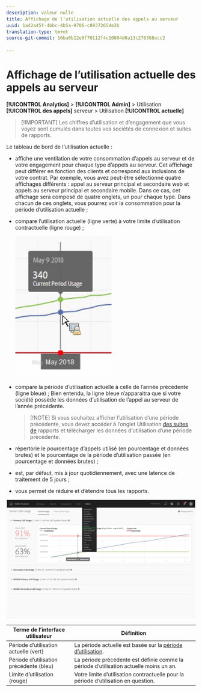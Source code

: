 ```yaml
---
description: valeur nulle
title: Affichage de l’utilisation actuelle des appels au serveur
uuid: 1a42a45f-4bbc-4b5a-9706-c8937265de2b
translation-type: tm+mt
source-git-commit: 16ba0b12e0f70112f4c10804d0a13c278388ecc2

---
```



# Affichage de l’utilisation actuelle des appels au serveur

**[!UICONTROL Analytics]** &gt; **[!UICONTROL Admin]** &gt; Utilisation **[!UICONTROL des appels]** serveur &gt; Utilisation **[!UICONTROL actuelle]**

> [!IMPORTANT] Les chiffres d’utilisation et d’engagement que vous voyez sont cumulés dans toutes vos sociétés de connexion et suites de rapports.

Le tableau de bord de l’utilisation actuelle :

* affiche une ventilation de votre consommation d’appels au serveur et de votre engagement pour chaque type d’appels au serveur. Cet affichage peut différer en fonction des clients et correspond aux inclusions de votre contrat. Par exemple, vous avez peut-être sélectionné quatre affichages différents : appel au serveur principal et secondaire web et appels au serveur principal et secondaire mobile. Dans ce cas, cet affichage sera composé de quatre onglets, un pour chaque type. Dans chacun de ces onglets, vous pourrez voir la consommation pour la période d’utilisation actuelle ;
* compare l’utilisation actuelle (ligne verte) à votre limite d’utilisation contractuelle (ligne rouge) ;

   ![](assets/current_period.png)

* compare la période d’utilisation actuelle à celle de l’année précédente (ligne bleue) ; Bien entendu, la ligne bleue n’apparaitra que si votre société possède les données d’utilisation de l’appel au serveur de l’année précédente.

   > [!NOTE] Si vous souhaitez afficher l’utilisation d’une période précédente, vous devez accéder à l’onglet Utilisation [des suites de](/help/admin/c-server-call-usage/report-suite-usage.md) rapports et télécharger les données d’utilisation d’une période précédente.

* répertorie le pourcentage d’appels utilisé (en pourcentage et données brutes) et le pourcentage de la période d’utilisation passée (en pourcentage et données brutes) ;
* est, par défaut, mis à jour quotidiennement, avec une latence de traitement de 5 jours ;
* vous permet de réduire et d’étendre tous les rapports.

![](assets/server_call_dashboard.png)

| Terme de l’interface utilisateur | Définition |
|---|---|
| Période d’utilisation actuelle (vert) | La période actuelle est basée sur la [période d’utilisation](/help/admin/c-server-call-usage/overage-overview.md). |
| Période d’utilisation précédente (bleu) | La période précédente est définie comme la période d’utilisation actuelle moins un an. |
| Limite d’utilisation (rouge) | Votre limite d’utilisation contractuelle pour la période d’utilisation en question. |
